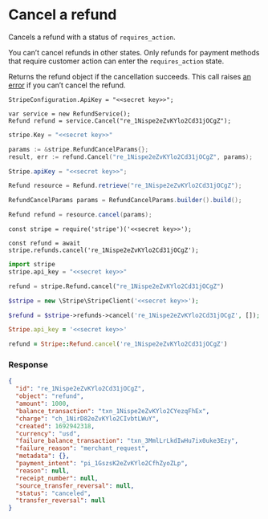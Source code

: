 # Cancel a refund

Cancels a refund with a status of `requires_action`.

You can’t cancel refunds in other states. Only refunds for payment methods that require customer action can enter the `requires_action` state.

Returns the refund object if the cancellation succeeds. This call raises [an error](#errors) if you can’t cancel the refund.


```dotnet
StripeConfiguration.ApiKey = "<<secret key>>";

var service = new RefundService();
Refund refund = service.Cancel("re_1Nispe2eZvKYlo2Cd31jOCgZ");
```

```go
stripe.Key = "<<secret key>>"

params := &stripe.RefundCancelParams{};
result, err := refund.Cancel("re_1Nispe2eZvKYlo2Cd31jOCgZ", params);
```

```java
Stripe.apiKey = "<<secret key>>";

Refund resource = Refund.retrieve("re_1Nispe2eZvKYlo2Cd31jOCgZ");

RefundCancelParams params = RefundCancelParams.builder().build();

Refund refund = resource.cancel(params);
```

```node
const stripe = require('stripe')('<<secret key>>');

const refund = await stripe.refunds.cancel('re_1Nispe2eZvKYlo2Cd31jOCgZ');
```

```python
import stripe
stripe.api_key = "<<secret key>>"

refund = stripe.Refund.cancel("re_1Nispe2eZvKYlo2Cd31jOCgZ")
```

```php
$stripe = new \Stripe\StripeClient('<<secret key>>');

$refund = $stripe->refunds->cancel('re_1Nispe2eZvKYlo2Cd31jOCgZ', []);
```

```ruby
Stripe.api_key = '<<secret key>>'

refund = Stripe::Refund.cancel('re_1Nispe2eZvKYlo2Cd31jOCgZ')
```

### Response

```json
{
  "id": "re_1Nispe2eZvKYlo2Cd31jOCgZ",
  "object": "refund",
  "amount": 1000,
  "balance_transaction": "txn_1Nispe2eZvKYlo2CYezqFhEx",
  "charge": "ch_1NirD82eZvKYlo2CIvbtLWuY",
  "created": 1692942318,
  "currency": "usd",
  "failure_balance_transaction": "txn_3MmlLrLkdIwHu7ix0uke3Ezy",
  "failure_reason": "merchant_request",
  "metadata": {},
  "payment_intent": "pi_1GszsK2eZvKYlo2CfhZyoZLp",
  "reason": null,
  "receipt_number": null,
  "source_transfer_reversal": null,
  "status": "canceled",
  "transfer_reversal": null
}
```